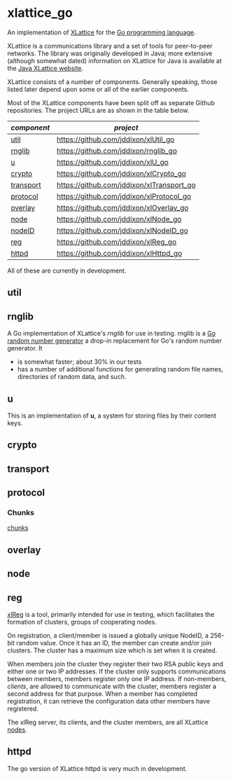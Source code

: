 <h1 class="libTop">xlattice_go</h1>

An implementation of [XLattice](http://xlattice.sourceforge.net)
for the [Go programming language](http://golang.org).

XLattice is a communications library  and a set of tools
for peer-to-peer networks.  The library was originally developed in Java;
more extensive (although somewhat
dated) information on XLattice for Java is available at the
[Java XLattice website](http://www.xlattice.org).

XLattice consists of a number of components.  Generally speaking, those
listed later depend upon some or all of the earlier components.

Most of the XLattice components have been split off as separate Github
repositories.  The project URLs are as shown in the table below.

*component*              | *project*
-------------------------|-------------------------------------------
[util](#util)            | <https://github.com/jddixon/xlUtil_go>
[rnglib](#rnglib)        | <https://github.com/jddixon/rnglib_go>
[u](#u)                  | <https://github.com/jddixon/xlU_go>
[crypto](#crypto)        | <https://github.com/jddixon/xlCrypto_go>
[transport](#transport)  | <https://github.com/jddixon/xlTransport_go>
[protocol](#protocol)    | <https://github.com/jddixon/xlProtocol_go>
[overlay](#overlay)      | <https://github.com/jddixon/xlOverlay_go>
[node](#node)            | <https://github.com/jddixon/xlNode_go>
[nodeID](#nodeID)        | <https://github.com/jddixon/xlNodeID_go>
[reg](#reg)              | <https://github.com/jddixon/xlReg_go>
[httpd](#httpd)          | <https://github.com/jddixon/xlHttpd_go>

All of these are currently in development.

## <a name="util"></a>util

## <a name="rnglib"></a>rnglib

A Go implementation of XLattice's *rnglib*
for use in testing.  rnglib is a [Go random number generator](rnglib.html)
a drop-in replacement for Go's random number generator.  It

+ is somewhat faster; about 30% in our tests
+ has a number of additional functions for generating random file names,
    directories of random data, and such.

## <a name="u"></a>u

This is an implementation of **u**, a system for
storing files by their content keys.

## <a name="crypto"></a>crypto

## <a name="transport"></a>transport

## <a name="protocol"></a>protocol

### Chunks

[chunks](chunks.html)

## <a name="overlay"></a>overlay

## <a name="node"></a>node

## <a name="reg"></a>reg

[xlReg](xlReg.html) is a tool, primarily intended for use in testing,
which facilitates the formation of clusters, groups of cooperating nodes.

On registration, a
client/member is issued a globally unique NodeID, a 256-bit random value.
Once it has an ID, the member can create and/or join clusters.  The cluster has
a maximum size which is set when it is created.  

When members join the cluster they
register their two RSA public keys and either one or two IP addresses.
If the cluster only supports communications between members, members
register only one IP address.  If non-members, *clients*, are allowed to
communicate with the cluster, members register a second address for
that purpose.  When a member has completed registration, it can retrieve
the configuration data other members have registered.

The xlReg server, its clients, and the cluster members, are all
XLattice [nodes](node.html).

## <a name="httpd"></a>httpd

The go version of XLattice httpd is very much in development.
